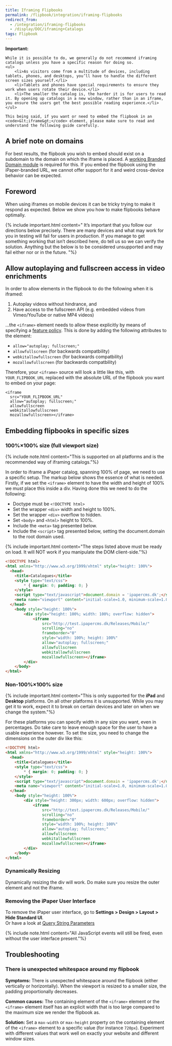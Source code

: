 ```yaml
---
title: Iframing Flipbooks
permalink: /flipbook/integration/iframing-flipbooks
redirect_from:
  - /integration/iframing-flipbooks
  - /display/DOC/iframing+Catalogs
tags: Flipbook
---
```


<div class="alert alert-warning">
	<i class="fa fa-warning"></i>
	<b>Important:</b>

	While it is possible to do, we generally do not recommend iframing catalogs unless you have a specific reason for doing so.
	<ul>
		<li>As visitors come from a multitude of devices, including tablets, phones, and desktops, you’ll have to handle the different screen sizes yourself.</li>
		<li>Tablets and phones have special requirements to ensure they work when users rotate their device.</li>
		<li>The smaller the catalog is, the harder it is for users to read it. By opening up catalogs in a new window, rather than in an iframe, you ensure the users get the best possible reading experience.</li>
	</ul>

	This being said, if you want or need to embed the flipbook in an <code>&lt;iframe&gt;</code> element, please make sure to read and understand the following guide carefully.
</div>

## A brief note on domains

For best results, the flipbook you wish to embed should exist on a subdomain to the domain on which the iframe is placed.
A [working Branded Domain module](https://help.ipaper.io/en/articles/1857338-how-can-i-show-flipbooks-on-my-own-domain-branded-domain) is required for this.
If you embed the flipbook using the iPaper-branded URL, we cannot offer support for it and weird cross-device behavior can be expected.


## Foreword

When using iframes on mobile devices it can be tricky trying to make it respond as expected. Below we show you how to make flipbooks behave optimally.

{% include important.html content="
	It’s important that you follow our directions below precisely. There are many devices and what may work for you in testing will fail for users in production. If you manage to get something working that isn’t described here, do tell us so we can verify the solution. Anything but the below is to be considered unsupported and may fail either nor or in the future.
"%}

## Allow autoplaying and fullscreen access in video enrichments

In order to allow elements in the flipbook to do the following when it is iframed:

1. Autoplay videos without hindrance, and
2. Have access to the fullscreen API (e.g. embedded videos from Vimeo/YouTube or native MP4 videos) 

&hellip;the `<iframe>` element needs to allow these explicitly by means of specifying a [feature policy](https://developer.mozilla.org/en-US/docs/Web/HTTP/Feature_Policy). This is done by adding the following attributes to the element:

* `allow="autoplay; fullscreen;"`
* `allowfullscreen` (for backwards compatbility)
* `webkitallowfullscreen` (for backwards compatbility)
* `mozallowfullscreen` (for backwards compatbility)

Therefore, your `<iframe>` source will look a little like this, with `YOUR_FLIPBOOK_URL` replaced with the absolute URL of the flipbook you want to embed on your page:

```
<iframe
  src="YOUR_FLIPBOOK_URL"
  allow="autoplay; fullscreen;"
  allowfullscreen
  webkitallowfullscreen
  mozallowfullscreen></iframe>
```

## Embedding flipbooks in specific sizes

### 100%&times;100% size (full viewport size)

{% include note.html content="This is supported on all platforms and is the recommended way of iframing catalogs."%}

In order to iframe a iPaper catalog, spanning 100% of page, we need to use a specific setup. The markup below shows the essence of what is needed. Firstly, if we set the `<iframe>` element to have the width and height of 100% we must place this inside a div. Having done this we need to do the following:

* Doctype must be `<!DOCTYPE html>`
* Set the wrapper `<div>` width and height to 100%.
* Set the wrapper `<div>` overflow to hidden.
* Set `<body>` and `<html>` height to 100%.
* Include the `<meta>` tag presented below.
* Include the `<script>` tag presented below, setting the document.domain to the root domain used.

{% include important.html content="The steps listed above must be ready on load. It will NOT work if you manipulate the DOM client-side."%}

```html
<!DOCTYPE html>
<html xmlns="http://www.w3.org/1999/xhtml" style="height: 100%">
  <head>
    <title>Catalogues</title>
    <style type="text/css">
        * { margin: 0; padding: 0; }
    </style>
    <script type="text/javascript">document.domain = 'ipapercms.dk';</script>
    <meta name="viewport" content="initial-scale=1.0, minimum-scale=1.0, maximum-scale=1.0, user-scalable=no, width=device-width" />
  </head>
    <body style="height: 100%">
        <div style="height: 100%; width: 100%; overflow: hidden">
            <iframe
                src="http://test.ipapercms.dk/Releases/Mobile/"
                scrolling="no"
                frameborder="0"
                style="width: 100%; height: 100%"
                allow="autoplay; fullscreen;"
                allowfullscreen
                webkitallowfullscreen
                mozallowfullscreen></iframe>
        </div>
    </body>
</html>
```

### Non-100%&times;100% size

{% include important.html content="This is only supported for the <b>iPad</b> and <b>Desktop</b> platforms. On all other platforms it is unsupported. While you may get it to work, expect it to break on certain devices and later on when we change the system."%}

For these platforms you can specify width in any size you want, even in percentages. Do take care to leave enough space for the user to have a usable experience however. To set the size, you need to change the dimensions on the outer div like this:

```html
<!DOCTYPE html>
<html xmlns="http://www.w3.org/1999/xhtml" style="height: 100%">
  <head>
    <title>Catalogues</title>
    <style type="text/css">
        * { margin: 0; padding: 0; }
    </style>
    <script type="text/javascript">document.domain = 'ipapercms.dk';</script>
    <meta name="viewport" content="initial-scale=1.0, minimum-scale=1.0, maximum-scale=1.0, user-scalable=no, width=device-width" />
  </head>
    <body style="height: 100%">
        <div style="height: 300px; width: 600px; overflow: hidden">
            <iframe
                src="http://test.ipapercms.dk/Releases/Mobile/"
                scrolling="no"
                frameborder="0"
                style="width: 100%; height: 100%"
                allow="autoplay; fullscreen;"
                allowfullscreen
                webkitallowfullscreen
                mozallowfullscreen></iframe>
        </div>
    </body>
</html>
```

### Dynamically Resizing
Dynamically resizing the div will work. Do make sure you resize the outer element and not the iframe.

### Removing the iPaper User Interface
To remove the iPaper user interface, go to <b>Settings > Design > Layout > Hide Standard UI</b>.   
Or have a look at [Query String Parameters](/integration/query-string-parameters#hidestandardui)   

{% include note.html content="All JavaScript events will still be fired, even without the user interface present."%}

## Troubleshooting

### There is unexpected whitespace around my flipbook
**Symptoms:** There is unexpected whitespace around the flipbook (either vertically or horizontally). When the viewport is resized to a smaller size, the padding proportionally decreases.

**Common causes:** The containing element of the `<iframe>` element or the `<iframe>` element itself has an explicit width that is too large compared to the maximum size we render the flipbook as.

**Solution:** Set a `max-width` or `max-height` property on the containing element of the `<iframe>` element to a specific value (for instance `720px`). Experiment with different values that work well on exactly your website and different window sizes.
